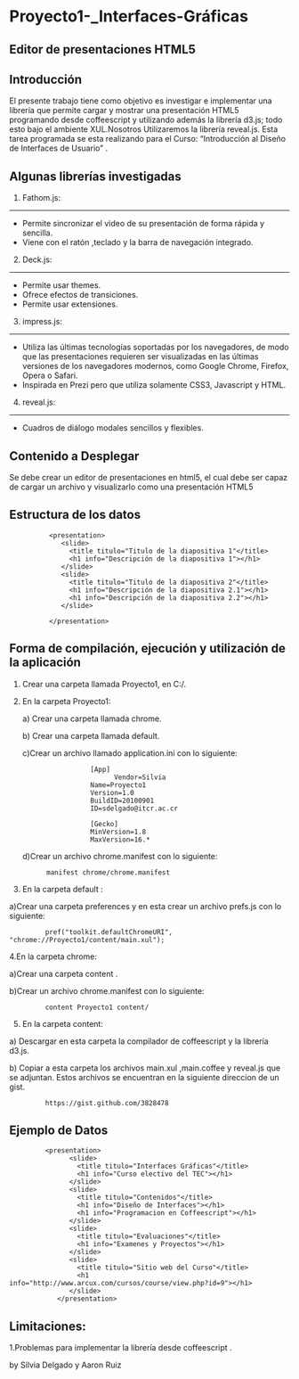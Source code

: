 Proyecto1-_Interfaces-Gráficas
=============================

 Editor de presentaciones HTML5
--------------------------------

Introducción
--------------

El presente trabajo tiene como objetivo es investigar e implementar  una librería que permite cargar y mostrar 
una  presentación HTML5 programando desde coffeescript y utilizando además la librería d3.js; todo esto bajo el
ambiente XUL.Nosotros Utilizaremos la librería reveal.js.
Esta tarea programada se esta realizando para el Curso: “Introducción al Diseño de
Interfaces de Usuario” .
 
 
Algunas librerías  investigadas
-------------------------------

1. Fathom.js:
-------------

   * Permite sincronizar el video de su presentación de forma rápida y sencilla.
   * Viene con el ratón ,teclado y la barra de navegación integrado.

2. Deck.js:
-----------
 
   * Permite usar themes.
   * Ofrece efectos de  transiciones.
   * Permite usar extensiones.

3. impress.js:
--------------

 *  Utiliza las últimas tecnologías soportadas por los navegadores, de modo que las presentaciones requieren ser visualizadas en las últimas versiones de los navegadores modernos, como Google Chrome, Firefox, Opera o Safari.
 *  Inspirada en Prezi pero que utiliza solamente CSS3, Javascript y HTML.

4. reveal.js:
--------------
  * Cuadros de diálogo  modales sencillos y flexibles. 
 
Contenido a Desplegar
----------------------

 Se debe crear un editor de presentaciones en html5, el
 cual debe ser capaz de cargar un archivo y visualizarlo como una presentación HTML5
 
 

Estructura de los datos
------------------------

              <presentation>
                 <slide>
                   <title titulo="Titulo de la diapositiva 1"</title>
                   <h1 info="Descripción de la diapositiva 1"></h1>
                 </slide> 
                 <slide>
                   <title titulo="Titulo de la diapositiva 2"</title>
                   <h1 info="Descripción de la diapositiva 2.1"></h1>
                   <h1 info="Descripción de la diapositiva 2.2"></h1>
                 </slide>
                 
              </presentation>
                
Forma de compilación, ejecución y utilización de la aplicación
---------------------------------------------------------------

1. Crear una carpeta llamada Proyecto1, en C:/.

2. En la carpeta Proyecto1:

   a) Crear una carpeta llamada  chrome.
   
   b) Crear una carpeta llamada default.
   
   c)Crear un archivo  llamado application.ini  con lo siguiente:
              

                        [App]
                              Vendor=Silvia
                        Name=Proyecto1
                        Version=1.0
                        BuildID=20100901
                        ID=sdelgado@itcr.ac.cr
                        
                        [Gecko]
                        MinVersion=1.8
                        MaxVersion=16.*
                        
                        
   d)Crear un archivo  chrome.manifest con lo siguiente:
   
             manifest chrome/chrome.manifest
                       
                       
 3.  En la carpeta  default :

   a)Crear una carpeta preferences  y en esta crear un archivo prefs.js con lo siguiente:
   
             pref("toolkit.defaultChromeURI", "chrome://Proyecto1/content/main.xul");
           
           
4.En la carpeta chrome:

  a)Crear  una carpeta content .
  
  b)Crear un archivo chrome.manifest con lo siguiente: 
   
             content Proyecto1 content/
                 
5. En la carpeta content:

  a) Descargar en esta carpeta la compilador de coffeescript y  la librería d3.js.
  
  b) Copiar a esta carpeta los archivos main.xul ,main.coffee y reveal.js que se adjuntan.
   Estos archivos se encuentran  en la siguiente direccion de un gist.
      
             https://gist.github.com/3828478
 

Ejemplo de Datos
------------------
  
             <presentation>
                   <slide>
                     <title titulo="Interfaces Gráficas"</title>
                     <h1 info="Curso electivo del TEC"></h1>
                   </slide> 
                   <slide>
                     <title titulo="Contenidos"</title>
                     <h1 info="Diseño de Interfaces"></h1>
                     <h1 info="Programacion en Coffeescript"></h1>
                   </slide>
                   <slide>
                     <title titulo="Evaluaciones"</title>
                     <h1 info="Examenes y Proyectos"></h1>
                   </slide>
                   <slide>
                     <title titulo="Sitio web del Curso"</title>
                     <h1 info="http://www.arcux.com/cursos/course/view.php?id=9"></h1>
                   </slide>
                </presentation>

                
                


Limitaciones:
-------------

   1.Problemas para implementar la librería desde coffeescript .
   

   
   
 by Silvia Delgado y Aaron Ruiz